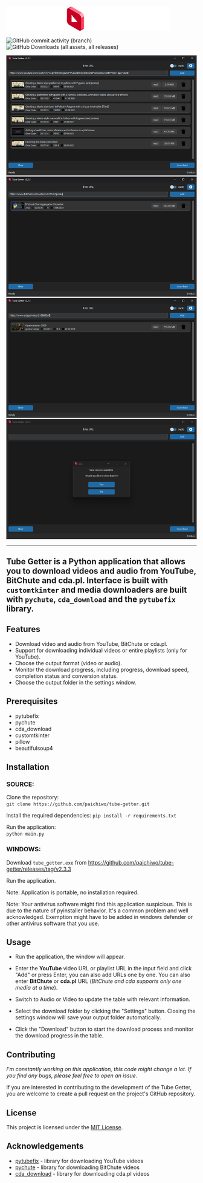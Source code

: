 
![](images/tube_getter_logo.png)

![GitHub commit activity (branch)](https://img.shields.io/github/commit-activity/t/paichiwo/tube-getter/main)
![GitHub Downloads (all assets, all releases)](https://img.shields.io/github/downloads/paichiwo/tube-getter/total)


![](screenshots/screenshot_1.png)
![](screenshots/screenshot_2.png)
![](screenshots/screenshot_3.png)
![](screenshots/screenshot_4.png)

---
Tube Getter is a Python application that allows you to download videos and audio from YouTube, BitChute and cda.pl.
Interface is built with `customtkinter` and media downloaders are built with `pychute`,
`cda_download` and the `pytubefix` library.
---
## **Features**

*   Download video and audio from YouTube, BitChute or cda.pl.
*   Support for downloading individual videos or entire playlists (only for YouTube).
*   Choose the output format (video or audio).
*   Monitor the download progress, including progress, download speed, completion status and conversion status.
*   Choose the output folder in the settings window.

## **Prerequisites**

* pytubefix
* pychute
* cda_download
* customtkinter
* pillow
* beautifulsoup4


## **Installation**

### SOURCE:

Clone the repository:   
`git clone https://github.com/paichiwo/tube-getter.git`

Install the required dependencies:
`pip install -r requirements.txt`

Run the application:   
`python main.py`


### WINDOWS:

Download `tube_getter.exe` from https://github.com/paichiwo/tube-getter/releases/tag/v2.3.3

Run the application. 

Note: Application is portable, no installation required.

Note: Your antivirus software might find this application suspicious. 
This is due to the nature of pyinstaller behavior.
It's a common problem and well acknowledged. 
Exemption might have to be added in windows defender or other antivirus software that you use.

## **Usage**

- Run the application, the window will appear.


- Enter the **YouTube** video URL or playlist URL in the input field and click "Add" or press Enter, 
you can also add URLs one by one.
  You can also enter **BitChute** or **cda.pl** URL (_BitChute and cda supports only one media at a time_).

  
- Switch to Audio or Video to update the table with relevant information.


- Select the download folder by clicking the "Settings" button. 
  Closing the settings window will save your output folder automatically.


- Click the "Download" button to start the download process and monitor the download progress in the table.

## **Contributing**

_I'm constantly working on this application, this code might change a lot._
_If you find any bugs, please feel free to open an issue._

If you are interested in contributing to the development of the Tube Getter,
you are welcome to create a pull request on the project's GitHub repository.

## **License**

This project is licensed under the [MIT License](LICENSE).

## **Acknowledgements**

*   [pytubefix](https://pytubefix.readthedocs.io/en/latest/) - library for downloading YouTube videos
*   [pychute](http://github.com/paichiwo/pychute) - library for downloading BitChute videos
*   [cda_download](https://github.com/paichiwo/cda_download) - library for downloading cda.pl videos